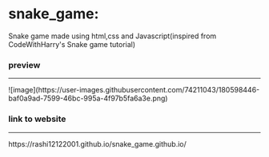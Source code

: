# snake_game:
Snake game made using html,css and Javascript(inspired from CodeWithHarry's Snake game tutorial) <br>
### <p align="left">preview</p>
<hr>
![image](https://user-images.githubusercontent.com/74211043/180598446-baf0a9ad-7599-46bc-995a-4f97b5fa6a3e.png)

### <p align="left">link to website</p>
<hr>
https://rashi12122001.github.io/snake_game.github.io/
